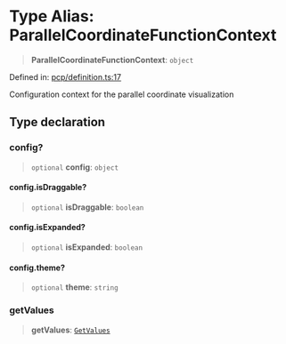 # Type Alias: ParallelCoordinateFunctionContext

> **ParallelCoordinateFunctionContext**: `object`

Defined in: [pcp/definition.ts:17](https://github.com/GeoDaCenter/openassistant/blob/2c73424721a2d454352fbebfbd647d2c7c73df8b/packages/echarts/src/pcp/definition.ts#L17)

Configuration context for the parallel coordinate visualization

## Type declaration

### config?

> `optional` **config**: `object`

#### config.isDraggable?

> `optional` **isDraggable**: `boolean`

#### config.isExpanded?

> `optional` **isExpanded**: `boolean`

#### config.theme?

> `optional` **theme**: `string`

### getValues

> **getValues**: [`GetValues`](GetValues.md)
